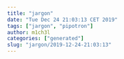 ```yaml
---
title: "jargon"
date: "Tue Dec 24 21:03:13 CET 2019"
tags: ["jargon", "pipotron"]
author: m1ch3l
categories: ["generated"]
slug: "jargon/2019-12-24-21:03:13"
---
```



